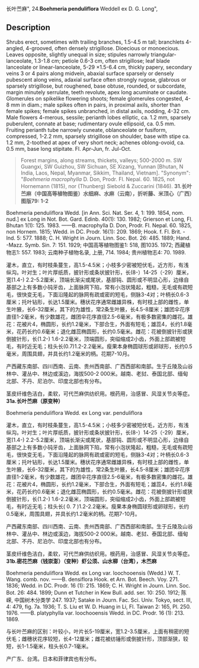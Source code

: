 长叶苎麻",
24.**Boehmeria penduliflora** Weddell ex D. G. Long",

## Description
Shrubs erect, sometimes with trailing branches, 1.5-4.5 m tall; branchlets 4-angled, 4-grooved, often densely strigillose. Dioecious or monoecious. Leaves opposite, slightly unequal in size; stipules narrowly triangular-lanceolate, 1.3-1.8 cm; petiole 0.6-3 cm, often strigillose; leaf blade lanceolate or linear-lanceolate, 5-29 ×1.5-6.4 cm, thickly papery, secondary veins 3 or 4 pairs along midvein, abaxial surface sparsely or densely pubescent along veins, adaxial surface often strongly rugose, glabrous or sparsely strigillose, but roughened, base obtuse, rounded, or subcordate, margin minutely serrulate, teeth revolute, apex long acuminate or caudate. Glomerules on spikelike flowering shoots; female glomerules congested, 4-8 mm in diam.; male spikes often in pairs, in proximal axils, shorter than female spikes; female spikes unbranched, in distal axils, nodding, 4-32 cm. Male flowers 4-merous, sessile; perianth lobes elliptic, ca. 1.2 mm, sparsely puberulent, connate at base; rudimentary ovule ellipsoid, ca. 0.5 mm. Fruiting perianth tube narrowly cuneate, oblanceolate or fusiform, compressed, 1-2.2 mm, sparsely strigillose on shoulder, base with stipe ca. 1.2 mm, 2-toothed at apex of very short neck; achenes oblong-ovoid, ca. 0.5 mm, base long stipitate. Fl. Apr-Jun, fr. Jul-Oct.

> Forest margins, along streams, thickets, valleys; 500-2000 m. SW Guangxi, SW Guizhou, SW Sichuan, SE Xizang, Yunnan [Bhutan, N India, Laos, Nepal, Myanmar, Sikkim, Thailand, Vietnam].
  "Synonym": "*Boehmeria* *macrophylla* D. Don, Prodr. Fl. Nepal. 60. 1825, not Hornemann (1815), nor (Thunberg) Siebold &amp; Zuccarini (1846).
**31.长叶苎麻（中国高等植物图鉴）水细麻、水麻（云南），折听藤、米顶心（广西）图版79: 1-2**

Boehmeria penduliflora Wedd. [in Ann. Sci. Nat. Ser. 4, 1: 199. 1854, nom. nud.] ex Long in Not. Bot. Gard. Edinb. 40(1): 130. 1982; Grierson et Long, Fl. Bhutan 1(1): 125. 1983. ——B. macrophylla D. Don, Prodr. Fl. Nepal. 60. 1825, non Hornem. 1815; Wedd. in DC. Prodr. 16(1): 209. 1869; Hook. f. Fl. Brit. -Ind. 5: 577. 1888; C. H. Wright in Journ. Linn. Soc. Bot. 26: 485. 1889; Hand. -Mazz. Symb. Sin. 7: 151. 1929; 中国高等植物图鉴1: 518, 图1035. 1972; 西藏植物志1: 557. 1983; 云南种子植物名录, 上册, 714. 1984; 贵州植物志4: 70. 1989.

灌木，直立，有时枝条蔓生，高1.5-4.5米；小枝多少密被短伏毛，近方形，有浅纵沟。叶对生；叶片厚纸质，披针形或条状披针形，长(8-）14-25（-29）厘米，宽(1.4-) 2.2-5.2厘米，顶端长渐尖或尾状，基部钝、圆形或不明显心形，边缘自基部之上有多数小钝牙齿，上面脉网下陷，常有小泡状隆起，粗糙，无毛或有疏短毛，很快变无毛，下面沿隆起的脉网有疏或密的短毛，侧脉3-4对；叶柄长0.6-3厘米；托叶钻形，长达1.5厘米。穗状花序通常雌雄异株，有时枝上部的雌性，单生叶腋，长6-32厘米，其下的为雄性，常2条生叶腋，长4.5-8厘米；雄团伞花序直径1-2毫米，有少数雄花，雌团伞花序直径2.5-6毫米，有极多数密集的雌花。雄花：花被片4，椭圆形，长约1.2毫米，下部合生，外面有短毛；雄蕊4，长约1.8毫米，花药长约0.6毫米；退化雌蕊椭圆形，长约0.5毫米。雌花：花被倒披针形或狭倒披针形，长(1.2-) 1.6-2.2毫米，顶端圆形，突缢缩成2小齿，外面上部疏被短毛，有时近无毛；柱头长(0.7)1.2-2.2毫米。瘦果本身椭圆球形或卵球形，长约0.5毫米，周围具翅，并具长约1.2毫米的柄。花期7-10月。

产西藏东南部、四川西南、云南、贵州西南部、广西西部和南部。生于丘陵及山谷林中、灌丛中、林边或溪边，海拔500-2 000米。越南、老挝、泰国北部、缅甸北部、不丹、尼泊尔、印度北部也有分布。

茎皮纤维色洁白，柔软，可代苎麻供纺织用。根药用，治感冒、风湿关节炎等症。
**31a.长叶苎麻（原变种）**

Boehmeria penduliflora Wedd. ex Long var. penduliflora

灌木，直立，有时枝条蔓生，高1.5-4.5米；小枝多少密被短伏毛，近方形，有浅纵沟。叶对生；叶片厚纸质，披针形或条状披针形，长(8-）14-25（-29）厘米，宽(1.4-) 2.2-5.2厘米，顶端长渐尖或尾状，基部钝、圆形或不明显心形，边缘自基部之上有多数小钝牙齿，上面脉网下陷，常有小泡状隆起，粗糙，无毛或有疏短毛，很快变无毛，下面沿隆起的脉网有疏或密的短毛，侧脉3-4对；叶柄长0.6-3厘米；托叶钻形，长达1.5厘米。穗状花序通常雌雄异株，有时枝上部的雌性，单生叶腋，长6-32厘米，其下的为雄性，常2条生叶腋，长4.5-8厘米；雄团伞花序直径1-2毫米，有少数雄花，雌团伞花序直径2.5-6毫米，有极多数密集的雌花。雄花：花被片4，椭圆形，长约1.2毫米，下部合生，外面有短毛；雄蕊4，长约1.8毫米，花药长约0.6毫米；退化雌蕊椭圆形，长约0.5毫米。雌花：花被倒披针形或狭倒披针形，长(1.2-) 1.6-2.2毫米，顶端圆形，突缢缩成2小齿，外面上部疏被短毛，有时近无毛；柱头长( 0. 7 )1.2-2.2毫米。瘦果本身椭圆球形或卵球形，长约0.5毫米，周围具翅，并具长约1.2毫米的柄。花期7-10月。

产西藏东南部、四川西南、云南、贵州西南部、广西西部和南部。生于丘陵及山谷林中、灌丛中、林边或溪边，海拔500-2 000米。越南、老挝、泰国北部、缅甸北部、不丹、尼泊尔、印度北部也有分布。

茎皮纤维色洁白，柔软，可代苎麻供纺织用。根药用，治感冒、风湿关节炎等症。
**31b.密花苎麻（钱崇澎）（变种）虾公须、山水柳（台湾），木苎麻**

Boehmeria penduliflora Wedd. ex Long var. loochooensis (Wedd.) W. T. Wang. comb. nov. ——B. densiflora Hook. et Arn. Bot. Beech. Voy. 271. 1836; Wedd. in DC. Prodr. 16 (1): 215. 1869; C. H. Wright in Journ. Linn. Soc. Bot. 26: 484. 1899; Dunn et Tutcher in Kew Bull. add. ser. 10: 250. 1912; 陈嵘, 中国树木分类学 247. 1937; Satake in Journ. Fac. Sci. Univ. Tokyo, sect. III, 4: 479, fig. 7a. 1936; T. S. Liu et W. D. Huang in Li, Fl. Taiwan 2: 165, Pl. 250. 1976. ——B. platyphylla var. loochooensis Wedd. in DC. Prodr. 16 (1): 213. 1869.

与长叶苎麻的区别：叶较小，叶片长5-19厘米，宽1.2-3.5厘米，上面有稍密的短伏毛；雌穗状花序较短，长4-12厘米；雌花被纺锤形或倒披针形，顶部渐狭，较短，长1-1.5毫米，柱头长0.7-1毫米。

产广东、台湾。日本和菲律宾也有分布。
